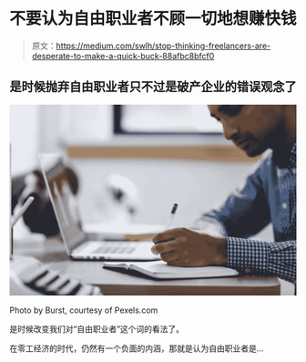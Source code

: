 # 不要认为自由职业者不顾一切地想赚快钱

> 原文：<https://medium.com/swlh/stop-thinking-freelancers-are-desperate-to-make-a-quick-buck-88afbc8bfcf0>

## 是时候抛弃自由职业者只不过是破产企业的错误观念了

![](img/5001c578de43e40e9d8fbbb65003c38a.png)

Photo by Burst, courtesy of Pexels.com

是时候改变我们对“自由职业者”这个词的看法了。

在零工经济的时代，仍然有一个负面的内涵，那就是认为自由职业者是…